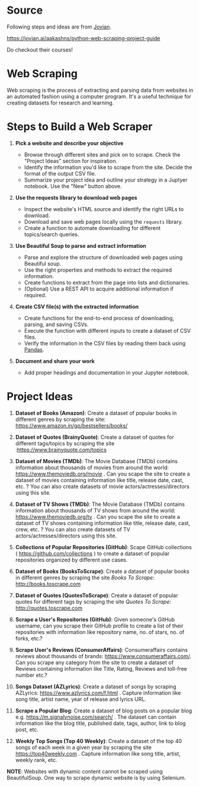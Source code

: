 # Source
Following steps and ideas are from [Jovian](https://jovian.com/).

https://jovian.ai/aakashns/python-web-scraping-project-guide

Do checkout their courses!

# Web Scraping
Web scraping is the process of extracting and parsing data from websites in an automated fashion using a computer program. It's a useful technique for creating datasets for research and learning.

# Steps to Build a Web Scraper
1. **Pick a website and describe your objective**

    - Browse through different sites and pick on to scrape. Check the "Project Ideas" section for inspiration.
    - Identify the information you'd like to scrape from the site. Decide the format of the output CSV file.
    - Summarize your project idea and outline your strategy in a Juptyer notebook. Use the "New" button above.


2. **Use the requests library to download web pages**

    - Inspect the website's HTML source and identify the right URLs to download.
    - Download and save web pages locally using the `requests` library.
    - Create a function to automate downloading for different topics/search queries.


3. **Use Beautiful Soup to parse and extract information**

    - Parse and explore the structure of downloaded web pages using Beautiful soup.
    - Use the right properties and methods to extract the required information.
    - Create functions to extract from the page into lists and dictionaries.
    - (Optional) Use a REST API to acquire additional information if required.


4. **Create CSV file(s) with the extracted information**

    - Create functions for the end-to-end process of downloading, parsing, and saving CSVs.
    - Execute the function with different inputs to create a dataset of CSV files.
    - Verify the information in the CSV files by reading them back using [Pandas](https://pandas.pydata.org).


5. **Document and share your work**

    - Add proper headings and documentation in your Jupyter notebook.

# Project Ideas
1. **Dataset of Books (Amazon)**: Create a dataset of popular books in different genres by scraping the site: https://www.amazon.in/gp/bestsellers/books/ 


2. **Dataset of Quotes (BrainyQuote)**: Create a dataset of quotes for different tags/topics by scraping the site :https://www.brainyquote.com/topics


3. **Dataset of Movies (TMDb)**: The Movie Database (TMDb) contains information about thousands of movies from around the world: https://www.themoviedb.org/movie . Can you scape the site to create a dataset of movies containing information like title, release date, cast, etc. ? You can also create datasets of movie actors/actresses/directors using this site.


4. **Dataset of TV Shows (TMDb)**: The Movie Database (TMDb) contains information about thousands of TV shows from around the world: https://www.themoviedb.org/tv . Can you scape the site to create a dataset of TV shows containing information like title, release date, cast, crew, etc. ? You can also create datasets of TV actors/actresses/directors using this site.


5. **Collections of Popular Repositories (GitHub)**: Scape GitHub collections ( https://github.com/collections ) to create a dataset of popular repositories organized by different use cases.


6. **Dataset of Books (BooksToScrape)**: Create a dataset of popular books in different genres by scraping the site *Books To Scrape*: http://books.toscrape.com


7. **Dataset of Quotes (QuotesToScrape)**: Create a dataset of popular quotes for different tags by scraping the site *Quotes To Scrape*: http://quotes.toscrape.com


8. **Scrape a User's Repositories (GitHub)**: Given someone's GitHub username, can you scrape their GitHub profile to create a list of their repositories with information like repository name, no. of stars, no. of forks, etc.?


9. **Scrape User's Reviews (ConsumerAffairs)**: Consumeraffairs contains reviews about thousands of brands: https://www.consumeraffairs.com/. Can you scrape any category from the site to create a dataset of Reviews containing information like Title, Rating, Reviews and toll-free number etc.?


10. **Songs Dataset (AZLyrics)**: Create a dataset of songs by scraping AZLyrics: https://www.azlyrics.com/f.html . Capture information like song title, artist name, year of release and lyrics URL. 


11. **Scrape a Popular Blog**: Create a dataset of blog posts on a popular blog e.g. https://m.signalvnoise.com/search/ . The dataset can contain information like the blog title, published date, tags, author, link to blog post, etc.


12. **Weekly Top Songs (Top 40 Weekly)**: Create a dataset of the top 40 songs of each week in a given year by scraping the site https://top40weekly.com . Capture information like song title, artist, weekly rank, etc.


**NOTE**: Websites with dynamic content cannot be scraped using BeautifulSoup. One way to scrape dynamic website is by using Selenium.